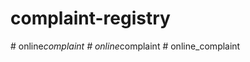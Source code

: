 # complaint-registry
#   o n l i n e _ c o m p l a i n t  
 #   o n l i n e _ c o m p l a i n t  
 #   o n l i n e _ c o m p l a i n t  
 